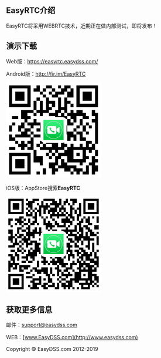 ## EasyRTC介绍 ##

EasyRTC将采用WEBRTC技术，近期正在做内部测试，即将发布！

## 演示下载 ##

Web版：<a href="https://easyrtc.easydss.com/" target="_blank">https://easyrtc.easydss.com/</a>

Android版：http://fir.im/EasyRTC

![EasyRTC-Android](https://raw.githubusercontent.com/EasyDSS/EasyRTC/master/QR%20Code/EasyRTC-Android.png)

iOS版：AppStore搜索**EasyRTC**

![EasyRTC-iOS](https://raw.githubusercontent.com/EasyDSS/EasyRTC/master/QR%20Code/EasyRTC-iOS.png)

## 获取更多信息 ##

邮件：[support@easydss.com](mailto:support@easydss.com) 

WEB：[www.EasyDSS.com](http://www.easydss.com)

Copyright &copy; EasyDSS.com 2012-2019
